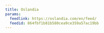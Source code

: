 ```yaml
---
title: Oslandia
params:
  feedlink: https://oslandia.com/en/feed/
  feedid: 864fbf1b81b580cea9ce359a57ac19bb
---
```


